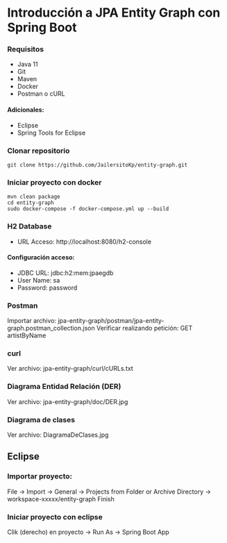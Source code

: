 # Introducción a JPA Entity Graph con Spring Boot

### Requisitos
* Java 11
* Git
* Maven
* Docker
* Postman o cURL
#### Adicionales:
 * Eclipse
 * Spring Tools for Eclipse

### Clonar repositorio
```
git clone https://github.com/JailersitoKp/entity-graph.git
```

### Iniciar proyecto con docker
```
mvn clean package
cd entity-graph
sudo docker-compose -f docker-compose.yml up --build
```

### H2 Database
* URL Acceso:
  http://localhost:8080/h2-console
  
#### Configuración acceso:
* JDBC URL: jdbc:h2:mem:jpaegdb
* User Name: sa
* Password: password

### Postman
Importar archivo: jpa-entity-graph/postman/jpa-entity-graph.postman_collection.json
Verificar realizando petición: GET artistByName

### curl
Ver archivo: jpa-entity-graph/curl/cURLs.txt

### Diagrama Entidad Relación (DER)
Ver archivo: jpa-entity-graph/doc/DER.jpg

### Diagrama de clases
Ver archivo: DiagramaDeClases.jpg

## Eclipse
### Importar proyecto:
File -> Import -> General -> Projects from Folder or Archive
Directory -> workspace-xxxxx/entity-graph
Finish

### Iniciar proyecto con eclipse
Clik (derecho) en proyecto -> Run As -> Spring Boot App
